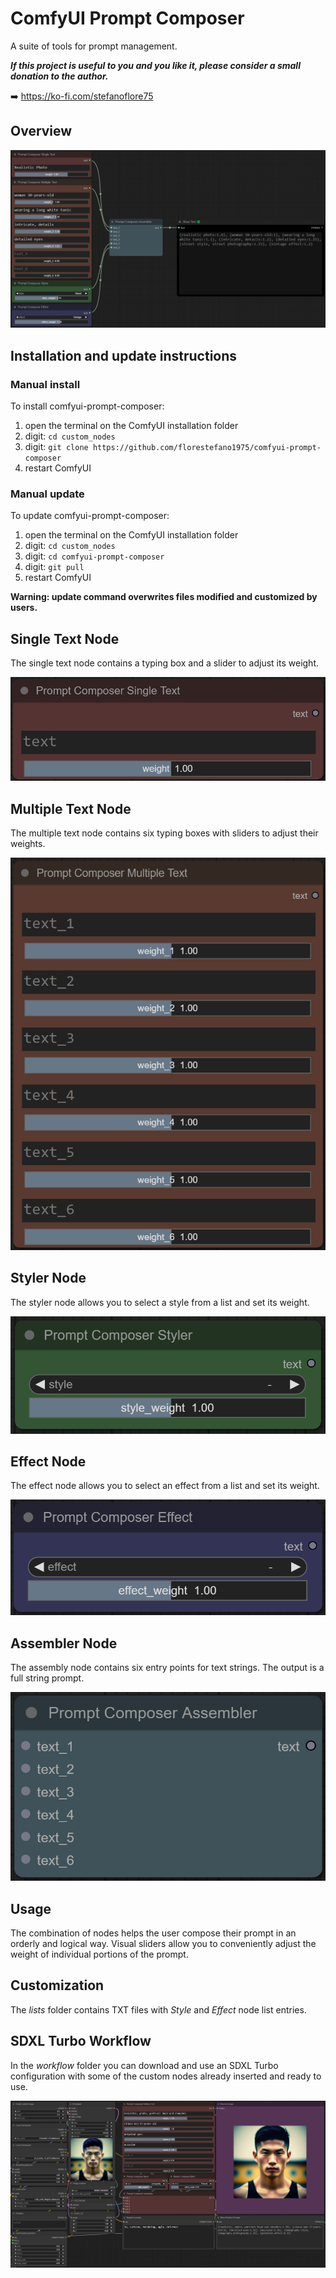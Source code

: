 # ComfyUI Prompt Composer
A suite of tools for prompt management.

**_If this project is useful to you and you like it, please consider a small donation to the author._**

➡️ https://ko-fi.com/stefanoflore75

## Overview

![ComfyUI Prompt Composer Node](/screenshot/prompt-composer-overview.png)

## Installation and update instructions

### Manual install

To install comfyui-prompt-composer:

1. open the terminal on the ComfyUI installation folder
2. digit: `cd custom_nodes`
3. digit: `git clone https://github.com/florestefano1975/comfyui-prompt-composer`
4. restart ComfyUI

### Manual update

To update comfyui-prompt-composer:

1. open the terminal on the ComfyUI installation folder
2. digit: `cd custom_nodes`
3. digit: `cd comfyui-prompt-composer`
4. digit: `git pull`
5. restart ComfyUI

**Warning: update command overwrites files modified and customized by users.**

## Single Text Node

The single text node contains a typing box and a slider to adjust its weight.

![Single Text Node](/screenshot/single-text.png)

## Multiple Text Node

The multiple text node contains six typing boxes with sliders to adjust their weights.

![Multiple Text Node](/screenshot/multiple-text.png)

## Styler Node

The styler node allows you to select a style from a list and set its weight.

![Styler Node](/screenshot/styler.png)

## Effect Node

The effect node allows you to select an effect from a list and set its weight.

![Effect Node](/screenshot/effect.png)

## Assembler Node

The assembly node contains six entry points for text strings. The output is a full string prompt.

![Assembler Node](/screenshot/assembler.png)

## Usage

The combination of nodes helps the user compose their prompt in an orderly and logical way. Visual sliders allow you to conveniently adjust the weight of individual portions of the prompt.

## Customization

The _lists_ folder contains TXT files with _Style_ and _Effect_ node list entries.

## SDXL Turbo Workflow

In the _workflow_ folder you can download and use an SDXL Turbo configuration with some of the custom nodes already inserted and ready to use.

![Styler Node](/screenshot/sdxl-turbo-workflow.png)